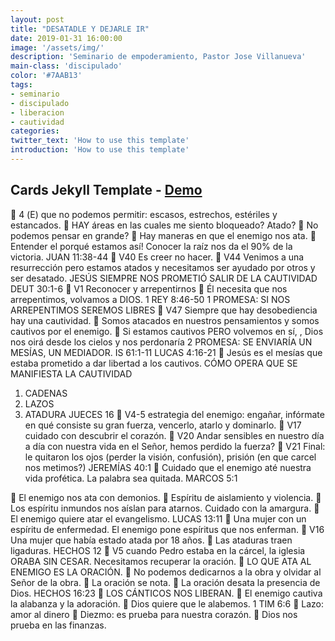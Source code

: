 ```yaml
---
layout: post
title: "DESATADLE Y DEJARLE IR"
date: 2019-01-31 16:00:00
image: '/assets/img/'
description: 'Seminario de empoderamiento, Pastor Jose Villanueva'
main-class: 'discipulado'
color: '#7AAB13'
tags:
- seminario
- discipulado
- liberacion
- cautividad
categories:
twitter_text: 'How to use this template'
introduction: 'How to use this template'
---
```


## Cards Jekyll Template - [Demo](http://willianjusten.com.br/cards-jekyll-template)


 4 (E) que no podemos permitir: escasos, estrechos, estériles y estancados.
 HAY áreas en las cuales me siento bloqueado? Atado?
 No podemos pensar en grande?
 Hay maneras en que el enemigo nos ata.
 Entender el porqué estamos así! Conocer la raíz nos da el 90% de la victoria.
JUAN 11:38-44
 V40 Es creer no hacer.
 V44 Venimos a una resurrección pero estamos atados y necesitamos ser ayudado
por otros y ser desatado.
JESÚS SIEMPRE NOS PROMETIÓ SALIR DE LA CAUTIVIDAD
DEUT 30:1-6
 V1 Reconocer y arrepentirnos
 Él necesita que nos arrepentimos, volvamos a DIOS.
1 REY 8:46-50
1 PROMESA: SI NOS ARREPENTIMOS SEREMOS LIBRES
 V47 Siempre que hay desobediencia hay una cautividad.
 Somos atacados en nuestros pensamientos y somos cautivos por el enemigo.
 Si estamos cautivos PERO volvemos en sí, , Dios nos oirá desde los cielos y nos
perdonaría
2 PROMESA: SE ENVIARÍA UN MESÍAS, UN MEDIADOR.
IS 61:1-11
LUCAS 4:16-21
 Jesús es el mesías que estaba prometido a dar libertad a los cautivos.
CÓMO OPERA QUE SE MANIFIESTA LA CAUTIVIDAD
1. CADENAS
2. LAZOS
3. ATADURA
JUECES 16
 V4-5 estrategia del enemigo: engañar, infórmate en qué consiste su gran fuerza,
vencerlo, atarlo y dominarlo.
 V17 cuidado con descubrir el corazón.
 V20 Andar sensibles en nuestro día a día con nuestra vida en el Señor, hemos
perdido la fuerza?
 V21 Final: le quitaron los ojos (perder la visión, confusión), prisión (en que carcel
nos metimos?)
JEREMÍAS 40:1
 Cuidado que el enemigo até nuestra vida profética. La palabra sea quitada.
MARCOS 5:1

 El enemigo nos ata con demonios.
 Espíritu de aislamiento y violencia.
 Los espíritu inmundos nos aíslan para atarnos. Cuidado con la amargura.
 El enemigo quiere atar el evangelismo.
LUCAS 13:11
 Una mujer con un espíritu de enfermedad. El enemigo pone espíritus que nos
enferman.
 V16 Una mujer que había estado atada por 18 años.
 Las ataduras traen ligaduras.
HECHOS 12
 V5 cuando Pedro estaba en la cárcel, la iglesia ORABA SIN CESAR. Necesitamos
recuperar la oración.
 LO QUE ATA AL ENEMIGO ES LA ORACIÓN.
 No podemos dedicarnos a la obra y olvidar al Señor de la obra.
 La oración se nota.
 La oración desata la presencia de Dios.
HECHOS 16:23
 LOS CÁNTICOS NOS LIBERAN.
 El enemigo cautiva la alabanza y la adoración.
 Dios quiere que le alabemos.
1 TIM 6:6
 Lazo: amor al dinero
 Diezmo: es prueba para nuestra corazón.
 Dios nos prueba en las finanzas.
